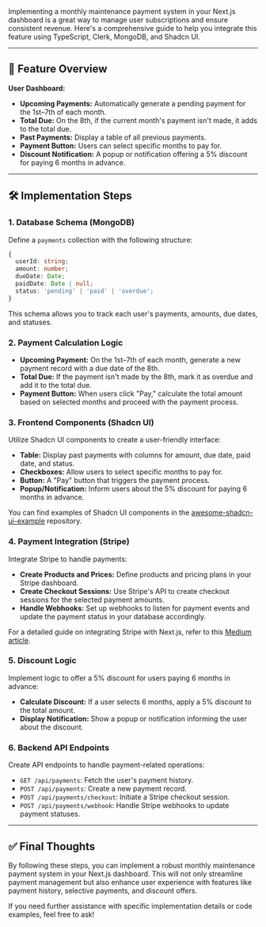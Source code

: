 Implementing a monthly maintenance payment system in your Next.js dashboard is a great way to manage user subscriptions and ensure consistent revenue. Here's a comprehensive guide to help you integrate this feature using TypeScript, Clerk, MongoDB, and Shadcn UI.

---

## 🧾 Feature Overview

**User Dashboard:**

* **Upcoming Payments:** Automatically generate a pending payment for the 1st–7th of each month.
* **Total Due:** On the 8th, if the current month's payment isn't made, it adds to the total due.
* **Past Payments:** Display a table of all previous payments.
* **Payment Button:** Users can select specific months to pay for.
* **Discount Notification:** A popup or notification offering a 5% discount for paying 6 months in advance.

---

## 🛠️ Implementation Steps

### 1. **Database Schema (MongoDB)**

Define a `payments` collection with the following structure:

```typescript
{
  userId: string;
  amount: number;
  dueDate: Date;
  paidDate: Date | null;
  status: 'pending' | 'paid' | 'overdue';
}
```

This schema allows you to track each user's payments, amounts, due dates, and statuses.

### 2. **Payment Calculation Logic**

* **Upcoming Payment:** On the 1st–7th of each month, generate a new payment record with a due date of the 8th.
* **Total Due:** If the payment isn't made by the 8th, mark it as overdue and add it to the total due.
* **Payment Button:** When users click "Pay," calculate the total amount based on selected months and proceed with the payment process.

### 3. **Frontend Components (Shadcn UI)**

Utilize Shadcn UI components to create a user-friendly interface:

* **Table:** Display past payments with columns for amount, due date, paid date, and status.
* **Checkboxes:** Allow users to select specific months to pay for.
* **Button:** A "Pay" button that triggers the payment process.
* **Popup/Notification:** Inform users about the 5% discount for paying 6 months in advance.

You can find examples of Shadcn UI components in the [awesome-shadcn-ui-example](https://github.com/bitaccountants/awesome-shadcn-ui-example) repository.

### 4. **Payment Integration (Stripe)**

Integrate Stripe to handle payments:

* **Create Products and Prices:** Define products and pricing plans in your Stripe dashboard.
* **Create Checkout Sessions:** Use Stripe's API to create checkout sessions for the selected payment amounts.
* **Handle Webhooks:** Set up webhooks to listen for payment events and update the payment status in your database accordingly.

For a detailed guide on integrating Stripe with Next.js, refer to this [Medium article](https://medium.com/@sultanarslaan473/implement-stripe-with-mern-using-nextjs-f2c32fc9e80).

### 5. **Discount Logic**

Implement logic to offer a 5% discount for users paying 6 months in advance:

* **Calculate Discount:** If a user selects 6 months, apply a 5% discount to the total amount.
* **Display Notification:** Show a popup or notification informing the user about the discount.

### 6. **Backend API Endpoints**

Create API endpoints to handle payment-related operations:

* `GET /api/payments`: Fetch the user's payment history.
* `POST /api/payments`: Create a new payment record.
* `POST /api/payments/checkout`: Initiate a Stripe checkout session.
* `POST /api/payments/webhook`: Handle Stripe webhooks to update payment statuses.

---

## ✅ Final Thoughts

By following these steps, you can implement a robust monthly maintenance payment system in your Next.js dashboard. This will not only streamline payment management but also enhance user experience with features like payment history, selective payments, and discount offers.

If you need further assistance with specific implementation details or code examples, feel free to ask!
